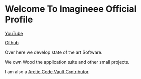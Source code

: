 <h1>Welcome To Imagineee Official Profile</h1>

[YouTube](https://www.youtube.com/channel/UClvGLxFbeFdiDYXnmlpmSTg)

[Github](https://github.com/imagineeeinc)


<!--
**imagineeeinc/Imagineeeinc** is a ✨ _special_ ✨ repository because its `README.md` (this file) appears on your GitHub profile.-->

Over here we develop state of the art Software.

We own Wood the application suite and other small projects.

I am also a [Arctic Code Vault Contributor](https://archiveprogram.github.com/)
[](https://i.ytimg.com/vi/fzI9FNjXQ0o/maxresdefault.jpg)
